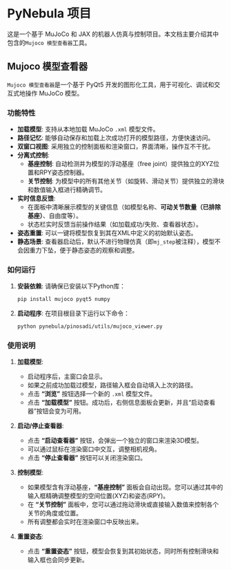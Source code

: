 # PyNebula 项目

这是一个基于 MuJoCo 和 JAX 的机器人仿真与控制项目。本文档主要介绍其中包含的`Mujoco 模型查看器`工具。

## Mujoco 模型查看器

`Mujoco 模型查看器`是一个基于 PyQt5 开发的图形化工具，用于可视化、调试和交互式地操作 MuJoCo 模型。

### 功能特性

*   **加载模型**: 支持从本地加载 MuJoCo `.xml` 模型文件。
*   **路径记忆**: 能够自动保存和加载上次成功打开的模型路径，方便快速访问。
*   **双窗口视图**: 采用独立的控制面板和渲染窗口，界面清晰，操作互不干扰。
*   **分离式控制**:
    *   **基座控制**: 自动检测并为模型的浮动基座（free joint）提供独立的XYZ位置和RPY姿态控制器。
    *   **关节控制**: 为模型中的所有其他关节（如旋转、滑动关节）提供独立的滑块和数值输入框进行精确调节。
*   **实时信息反馈**:
    *   在面板中清晰展示模型的关键信息（如模型名称、**可动关节数量（已排除基座）**、自由度等）。
    *   状态栏实时反馈当前操作结果（如加载成功/失败、查看器状态）。
*   **姿态重置**: 可以一键将模型恢复到其在XML中定义的初始默认姿态。
*   **静态场景**: 查看器启动后，默认不进行物理仿真（即`mj_step`被注释），模型不会因重力下坠，便于静态姿态的观察和调整。

### 如何运行

1.  **安装依赖**:
    请确保已安装以下Python库：
    ```bash
    pip install mujoco pyqt5 numpy
    ```

2.  **启动程序**:
    在项目根目录下运行以下命令：
    ```bash
    python pynebula/pinosadi/utils/mujoco_viewer.py
    ```

### 使用说明

1.  **加载模型**:
    *   启动程序后，主窗口会显示。
    *   如果之前成功加载过模型，路径输入框会自动填入上次的路径。
    *   点击 **“浏览”** 按钮选择一个新的 `.xml` 模型文件。
    *   点击 **“加载模型”** 按钮。成功后，右侧信息面板会更新，并且“启动查看器”按钮会变为可用。

2.  **启动/停止查看器**:
    *   点击 **“启动查看器”** 按钮，会弹出一个独立的窗口来渲染3D模型。
    *   可以通过鼠标在渲染窗口中交互，调整相机视角。
    *   点击 **“停止查看器”** 按钮可以关闭渲染窗口。

3.  **控制模型**:
    *   如果模型含有浮动基座，**“基座控制”** 面板会自动出现。您可以通过其中的输入框精确调整模型的空间位置(XYZ)和姿态(RPY)。
    *   在 **“关节控制”** 面板中，您可以通过拖动滑块或直接输入数值来控制各个关节的角度或位置。
    *   所有调整都会实时在渲染窗口中反映出来。

4.  **重置姿态**:
    *   点击 **“重置姿态”** 按钮，模型会恢复到其初始状态，同时所有控制滑块和输入框也会同步更新。
